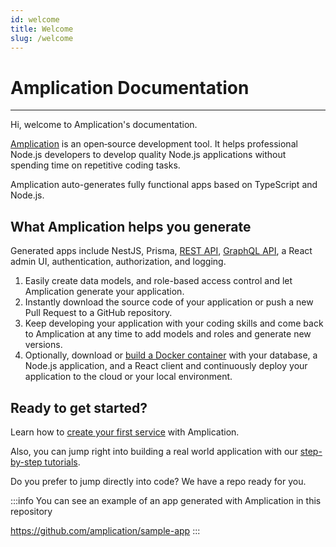 ```yaml
---
id: welcome
title: Welcome
slug: /welcome
---
```


# Amplication Documentation

---

Hi, welcome to Amplication's documentation.

[Amplication](/about/) is an open‑source development tool. It helps professional Node.js developers to develop quality Node.js applications without spending time on repetitive coding tasks.

Amplication auto-generates fully functional apps based on TypeScript and Node.js.

## What Amplication helps you generate

Generated apps include NestJS, Prisma, [REST API](/api/#rest-api), [GraphQL API](/api/#graphql-api), a React admin UI, authentication, authorization, and logging.

1. Easily create data models, and role-based access control and let Amplication generate your application.
2. Instantly download the source code of your application or push a new Pull Request to a GitHub repository.
3. Keep developing your application with your coding skills and come back to Amplication at any time to add models and roles and generate new versions.
4. Optionally, download or [build a Docker container](/deploy/) with your database, a Node.js application, and a React client and continuously deploy your application to the cloud or your local environment.

## Ready to get started?

Learn how to [create your first service](/first-app/) with Amplication.

Also, you can jump right into building a real world application with our [step-by-step tutorials](/tutorials/).

Do you prefer to jump directly into code? We have a repo ready for you.

:::info
You can see an example of an app generated with Amplication in this repository

https://github.com/amplication/sample-app
:::
